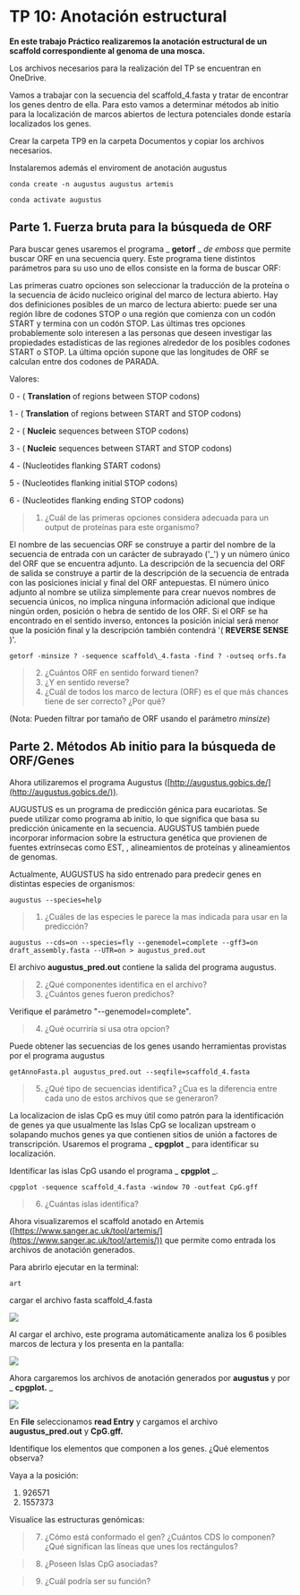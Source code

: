 # TP 10: Anotación estructural

**En este trabajo Práctico realizaremos la anotación estructural de un scaffold correspondiente al genoma de una mosca.**

Los archivos necesarios para la realización del TP se encuentran en OneDrive.

Vamos a trabajar con la secuencia del scaffold\_4.fasta y tratar de encontrar los genes dentro de ella. Para esto vamos a determinar métodos ab initio para la localización de marcos abiertos de lectura potenciales donde estaría localizados los genes.

Crear la carpeta TP9 en la carpeta Documentos y copiar los archivos necesarios.

Instalaremos además el enviroment de anotación augustus
```
conda create -n augustus augustus artemis
```
```
conda activate augustus
```
## Parte 1. Fuerza bruta para la búsqueda de ORF

Para buscar genes usaremos el programa _ **getorf** _ _de emboss_ que permite buscar ORF en una secuencia query. Este programa tiene distintos parámetros para su uso uno de ellos consiste en la forma de buscar ORF:

Las primeras cuatro opciones son seleccionar la traducción de la proteína o la secuencia de ácido nucleico original del marco de lectura abierto. Hay dos definiciones posibles de un marco de lectura abierto: puede ser una región libre de codones STOP o una región que comienza con un codón START y termina con un codón STOP. Las últimas tres opciones probablemente solo interesen a las personas que deseen investigar las propiedades estadísticas de las regiones alrededor de los posibles codones START o STOP. La última opción supone que las longitudes de ORF se calculan entre dos codones de PARADA.

Valores:

 0 - ( **Translation** of regions between STOP codons)
 
 1 - ( **Translation** of regions between START and STOP codons)
 
 2 - ( **Nucleic** sequences between STOP codons)
 
 3 - ( **Nucleic** sequences between START and STOP codons)
 
 4 - (Nucleotides flanking START codons)
 
 5 - (Nucleotides flanking initial STOP codons)
 
 6 - (Nucleotides flanking ending STOP codons)


> 1. ¿Cuál de las primeras opciones considera adecuada para un output de proteínas para este organismo?

El nombre de las secuencias ORF se construye a partir del nombre de la secuencia de entrada con un carácter de subrayado ('\_') y un número único del ORF que se encuentra adjunto. La descripción de la secuencia del ORF de salida se construye a partir de la descripción de la secuencia de entrada con las posiciones inicial y final del ORF antepuestas. El número único adjunto al nombre se utiliza simplemente para crear nuevos nombres de secuencia únicos, no implica ninguna información adicional que indique ningún orden, posición o hebra de sentido de los ORF. Si el ORF se ha encontrado en el sentido inverso, entonces la posición inicial será menor que la posición final y la descripción también contendrá '( **REVERSE SENSE** )'.
```
getorf -minsize ? -sequence scaffold\_4.fasta -find ? -outseq orfs.fa
```
> 2. ¿Cuántos ORF en sentido forward tienen?
> 3. ¿Y en sentido reverse?
> 4. ¿Cuál de todos los marco de lectura (ORF) es el que más chances tiene de ser correcto? ¿Por qué?

(Nota: Pueden filtrar por tamaño de ORF usando el parámetro _minsize_)

## Parte 2. Métodos Ab initio para la búsqueda de ORF/Genes

Ahora utilizaremos el programa Augustus ([http://augustus.gobics.de/](http://augustus.gobics.de/)).

AUGUSTUS es un programa de predicción génica para eucariotas. Se puede utilizar como programa ab initio, lo que significa que basa su predicción únicamente en la secuencia. AUGUSTUS también puede incorporar informacion sobre la estructura genética que provienen de fuentes extrínsecas como EST, , alineamientos de proteínas y alineamientos de genomas.

Actualmente, AUGUSTUS ha sido entrenado para predecir genes en distintas especies de organismos:
```
augustus --species=help
```
> 1. ¿Cuáles de las especies le parece la mas indicada para usar en la predicción?
```
augustus --cds=on --species=fly --genemodel=complete --gff3=on draft_assembly.fasta --UTR=on > augustus_pred.out
```
El archivo **augustus\_pred.out** contiene la salida del programa augustus.

> 2. ¿Qué componentes identifica en el archivo?
> 3. ¿Cuántos genes fueron predichos?

Verifique el parámetro "--genemodel=complete".

> 4. ¿Qué ocurriría si usa otra opcion?

Puede obtener las secuencias de los genes usando herramientas provistas por el programa augustus
```
getAnnoFasta.pl augustus_pred.out --seqfile=scaffold_4.fasta
```
> 5. ¿Qué tipo de secuencias identifica? ¿Cua es la diferencia entre cada uno de estos archivos que se generaron?

La localizacion de islas CpG es muy útil como patrón para la identificación de genes ya que usualmente las Islas CpG se localizan upstream o solapando muchos genes ya que contienen sitios de unión a factores de transcripción. Usaremos el programa _ **cpgplot** _ para identificar su localización.

Identificar las islas CpG usando el programa _ **cpgplot** _.
```
cpgplot -sequence scaffold_4.fasta -window 70 -outfeat CpG.gff
```
> 6. ¿Cuántas islas identifica?

Ahora visualizaremos el scaffold anotado en Artemis ([https://www.sanger.ac.uk/tool/artemis/](https://www.sanger.ac.uk/tool/artemis/)) que permite como entrada los archivos de anotación generados.

Para abrirlo ejecutar en la terminal:
```
art
```
cargar el archivo fasta scaffold\_4.fasta

![](RackMultipart20230614-1-t27iob_html_7c2033270d0c3011.png)

Al cargar el archivo, este programa automáticamente analiza los 6 posibles marcos de lectura y los presenta en la pantalla:

![](RackMultipart20230614-1-t27iob_html_78f2469cda2e49af.png)

Ahora cargaremos los archivos de anotación generados por **augustus** y por _ **cpgplot.** _

![](RackMultipart20230614-1-t27iob_html_1b16b8e44fa83f2b.png)

En **File** seleccionamos **read Entry** y cargamos el archivo **augustus\_pred.out** y **CpG.gff.**

Identifique los elementos que componen a los genes. ¿Qué elementos observa?

Vaya a la posición:

1. 926571
2. 1557373

Visualice las estructuras genómicas:

> 7. ¿Cómo está conformado el gen? ¿Cuántos CDS lo componen? ¿Qué significan las líneas que unes los rectángulos?

> 8. ¿Poseen Islas CpG asociadas?

> 9. ¿Cuál podría ser su función?



